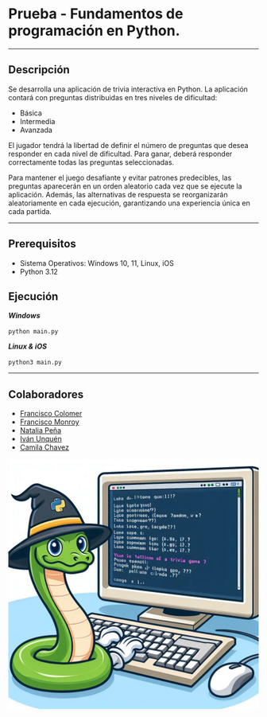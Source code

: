 # Prueba - Fundamentos de programación en Python.
-------------------------------------
## Descripción

Se desarrolla una aplicación de trivia interactiva en Python. La aplicación contará con preguntas distribuidas en tres niveles de dificultad:

- Básica
- Intermedia
- Avanzada

El jugador tendrá la libertad de definir el número de preguntas que desea responder en cada nivel de dificultad. Para ganar, deberá responder correctamente todas las preguntas seleccionadas.

Para mantener el juego desafiante y evitar patrones predecibles, las preguntas aparecerán en un orden aleatorio cada vez que se ejecute la aplicación. Además, las alternativas de respuesta se reorganizarán aleatoriamente en cada ejecución, garantizando una experiencia única en cada partida.

------------------------------------------

## Prerequisitos

- Sistema Operativos: Windows 10, 11, Linux, iOS
- Python 3.12

## Ejecución

***Windows***

`python main.py`

***Linux & iOS***

`python3 main.py`



------------------------------------------

## Colaboradores
- [Francisco Colomer](https://github.com/Cy5k0) 
- [Francisco Monroy](https://github.com/fmonroy75)
- [Natalia Peña](https://github.com/StudentNPD)
- [Iván Unquén](https://github.com/IvanUnquen)
- [Camila Chavez](https://github.com/Camilachavez630)

![pythn](./pythonX.jpeg)
